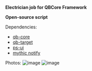 **Electrician job for QBCore Framework**

**Open-source script**



Dependencies:
* [qb-core](https://github.com/qbcore-framework/qb-core)
* [qb-target](https://github.com/BerkieBb/qb-target)
* [ps-ui](https://github.com/Project-Sloth/ps-ui)
* [mythic notify](https://github.com/Project-Sloth/ps-ui)

Photos:
![image](https://media.discordapp.net/attachments/895371787209170984/994242577689743380/unknown.png?width=1193&height=671)
![image](https://media.discordapp.net/attachments/895371787209170984/994241897939873884/unknown.png)